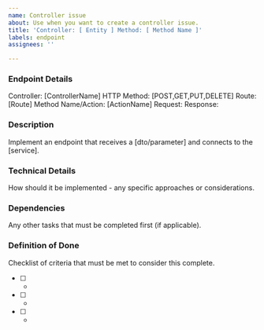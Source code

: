 ```yaml
---
name: Controller issue
about: Use when you want to create a controller issue.
title: 'Controller: [ Entity ] Method: [ Method Name ]'
labels: endpoint
assignees: ''

---
```

### Endpoint Details
Controller: [ControllerName]
HTTP Method: [POST,GET,PUT,DELETE]
Route: [Route]
Method Name/Action: [ActionName]
Request:
Response:

### Description
Implement an endpoint that receives a [dto/parameter] and connects to the [service].

### Technical Details
How should it be implemented -  any specific approaches or considerations.

### Dependencies
Any other tasks that must be completed first (if applicable).

### Definition of Done
Checklist of criteria that must be met to consider this complete.
- [ ] -
- [ ] - 
- [ ] -
